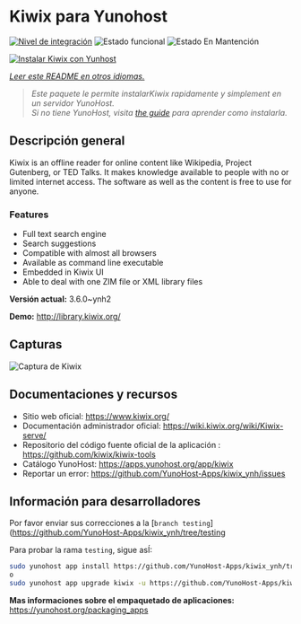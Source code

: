 <!--
Este archivo README esta generado automaticamente<https://github.com/YunoHost/apps/tree/master/tools/readme_generator>
No se debe editar a mano.
-->

# Kiwix para Yunohost

[![Nivel de integración](https://dash.yunohost.org/integration/kiwix.svg)](https://dash.yunohost.org/appci/app/kiwix) ![Estado funcional](https://ci-apps.yunohost.org/ci/badges/kiwix.status.svg) ![Estado En Mantención](https://ci-apps.yunohost.org/ci/badges/kiwix.maintain.svg)

[![Instalar Kiwix con Yunhost](https://install-app.yunohost.org/install-with-yunohost.svg)](https://install-app.yunohost.org/?app=kiwix)

*[Leer este README en otros idiomas.](./ALL_README.md)*

> *Este paquete le permite instalarKiwix rapidamente y simplement en un servidor YunoHost.*  
> *Si no tiene YunoHost, visita [the guide](https://yunohost.org/install) para aprender como instalarla.*

## Descripción general

Kiwix is an offline reader for online content like Wikipedia, Project Gutenberg, or TED Talks. It makes knowledge available to people with no or limited internet access. The software as well as the content is free to use for anyone.

### Features

- Full text search engine
- Search suggestions
- Compatible with almost all browsers
- Available as command line executable
- Embedded in Kiwix UI
- Able to deal with one ZIM file or XML library files


**Versión actual:** 3.6.0~ynh2

**Demo:** <http://library.kiwix.org/>

## Capturas

![Captura de Kiwix](./doc/screenshots/screenshot.png)

## Documentaciones y recursos

- Sitio web oficial: <https://www.kiwix.org/>
- Documentación administrador oficial: <https://wiki.kiwix.org/wiki/Kiwix-serve/>
- Repositorio del código fuente oficial de la aplicación : <https://github.com/kiwix/kiwix-tools>
- Catálogo YunoHost: <https://apps.yunohost.org/app/kiwix>
- Reportar un error: <https://github.com/YunoHost-Apps/kiwix_ynh/issues>

## Información para desarrolladores

Por favor enviar sus correcciones a la [`branch testing`](https://github.com/YunoHost-Apps/kiwix_ynh/tree/testing

Para probar la rama `testing`, sigue asÍ:

```bash
sudo yunohost app install https://github.com/YunoHost-Apps/kiwix_ynh/tree/testing --debug
o
sudo yunohost app upgrade kiwix -u https://github.com/YunoHost-Apps/kiwix_ynh/tree/testing --debug
```

**Mas informaciones sobre el empaquetado de aplicaciones:** <https://yunohost.org/packaging_apps>

